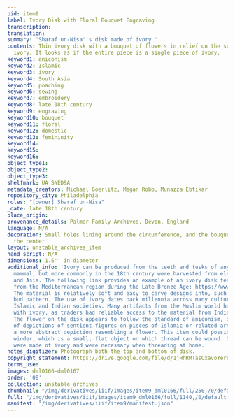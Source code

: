 ```yaml
---
pid: item9
label: Ivory Disk with Floral Bouquet Engraving
transcription:
translation:
summary: 'Sharaf un-Nisa''s disk made of ivory '
contents: Thin ivory disk with a bouquet of flowers in relief on the surface of the
  ivory. It looks as if the entire piece is a single piece of ivory.
keyword1: aniconism
keyword2: Islamic
keyword3: ivory
keyword4: South Asia
keyword5: poaching
keyword6: sewing
keyword7: embroidery
keyword8: late 18th century
keyword9: engraving
keyword10: bouquet
keyword11: floral
keyword12: domestic
keyword13: femininity
keyword14:
keyword15:
keyword16:
object_type1:
object_type2:
object_type3:
shelfmark: UA SNED9A
metadata_creators: Michael Goerlitz, Megan Robb, Munazza Ebtikar
repository_city: Philadelphia
roles: "[owner] Sharaf un-Nisa"
_date: late 18th century
place_origin:
provenance_details: Palmer Family Archives, Devon, England
language: N/A
decoration: Small holes lining around the circumference, and the bouquet makes up
  the center
layout: unstable_archives_item
hand_script: N/A
dimensions: 1.5'' in diameter
additional_info: 'Ivory can be produced from the teeth and tusks of any sufficient
  mammal, but more commonly in the 18th century were harvested from elephants in Africa
  and Asia. The following link provides an example of an ivory disk featuring a rosette
  from the Mediterranean region during the Late Bronze Age: https://www.metmuseum.org/art/collection/search/244092.
  The material is relatively soft and easy to carve designs into, such as this floral
  bud pattern. The use of ivory dates back millennia across many cultures, including
  Islamic and Indian societies. Many artifacts from the Muslim world have been made
  with ivory, as traders had reliable access to the material from India and Africa.
  The flower on the disk appears to follow the standard of aniconism, or the lack
  of depictions of sentient figures on pieces of Islamic or related art, and follows
  a more abstract depiction resembling a flower. This item could possibly be a thread
  winder, which is a small, flat object on which thread can be wound. Often these
  were made of ivory and were necessary when threading at home.'
notes_digitizer: Photograph both the top and bottom of disk.
copyright_statement: https://drive.google.com/file/d/1jHhRMTasCxavoYer89Wn8_Xn65nL0sW0/view?usp=sharing
terms_use:
images: dml0166-dml0167
order: '08'
collection: unstable_archives
thumbnail: "/img/derivatives/iiif/images/item9_dml0166/full/250,/0/default.jpg"
full: "/img/derivatives/iiif/images/item9_dml0166/full/1140,/0/default.jpg"
manifest: "/img/derivatives/iiif/item9/manifest.json"
---
```

